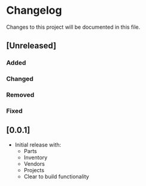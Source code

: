 # Changelog
Changes to this project will be documented in this file.

## [Unreleased]
### Added
### Changed
### Removed
### Fixed


## [0.0.1]
- Initial release with:
  - Parts
  - Inventory
  - Vendors
  - Projects
  - Clear to build functionality